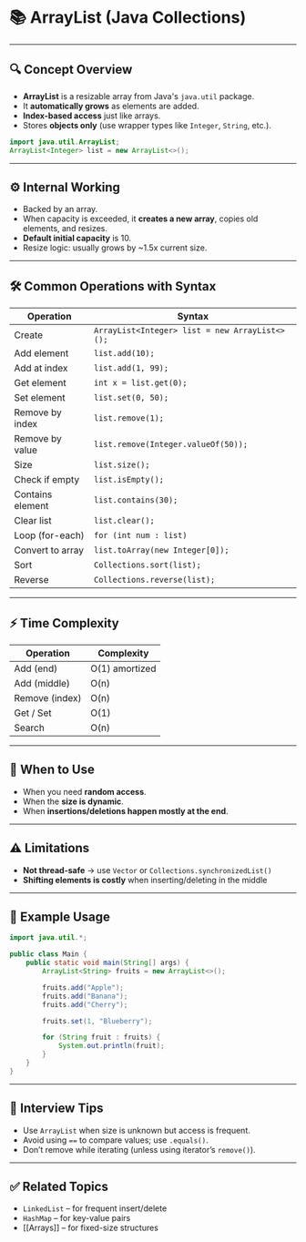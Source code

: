 # 📚 ArrayList (Java Collections)

---

## 🔍 Concept Overview
- **ArrayList** is a resizable array from Java's `java.util` package.
- It **automatically grows** as elements are added.
- **Index-based access** just like arrays.
- Stores **objects only** (use wrapper types like `Integer`, `String`, etc.).

```java
import java.util.ArrayList;
ArrayList<Integer> list = new ArrayList<>();
```

---

## ⚙️ Internal Working
- Backed by an array.
- When capacity is exceeded, it **creates a new array**, copies old elements, and resizes.
- **Default initial capacity** is 10.
- Resize logic: usually grows by ~1.5x current size.

---

## 🛠️ Common Operations with Syntax

| Operation          | Syntax                                      |
|--------------------|---------------------------------------------|
| Create             | `ArrayList<Integer> list = new ArrayList<>();` |
| Add element        | `list.add(10);`                             |
| Add at index       | `list.add(1, 99);`                          |
| Get element        | `int x = list.get(0);`                      |
| Set element        | `list.set(0, 50);`                          |
| Remove by index    | `list.remove(1);`                           |
| Remove by value    | `list.remove(Integer.valueOf(50));`         |
| Size               | `list.size();`                              |
| Check if empty     | `list.isEmpty();`                           |
| Contains element   | `list.contains(30);`                        |
| Clear list         | `list.clear();`                             |
| Loop (for-each)    | `for (int num : list)`                      |
| Convert to array   | `list.toArray(new Integer[0]);`             |
| Sort               | `Collections.sort(list);`                   |
| Reverse            | `Collections.reverse(list);`                |

---

## ⚡ Time Complexity

| Operation     | Complexity |
|---------------|------------|
| Add (end)     | O(1) amortized |
| Add (middle)  | O(n) |
| Remove (index)| O(n) |
| Get / Set     | O(1) |
| Search        | O(n) |

---

## 🔁 When to Use
- When you need **random access**.
- When the **size is dynamic**.
- When **insertions/deletions happen mostly at the end**.

---

## ⚠️ Limitations
- **Not thread-safe** → use `Vector` or `Collections.synchronizedList()`
- **Shifting elements is costly** when inserting/deleting in the middle

---

## 🧪 Example Usage

```java
import java.util.*;

public class Main {
    public static void main(String[] args) {
        ArrayList<String> fruits = new ArrayList<>();

        fruits.add("Apple");
        fruits.add("Banana");
        fruits.add("Cherry");

        fruits.set(1, "Blueberry");

        for (String fruit : fruits) {
            System.out.println(fruit);
        }
    }
}
```

---

## 🧠 Interview Tips
- Use `ArrayList` when size is unknown but access is frequent.
- Avoid using `==` to compare values; use `.equals()`.
- Don’t remove while iterating (unless using iterator’s `remove()`).

---

## ✅ Related Topics
- `LinkedList` – for frequent insert/delete
- `HashMap` – for key-value pairs
- [[Arrays]] – for fixed-size structures